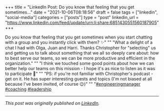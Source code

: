 +++
title = "LinkedIn Post: Do you know that feeling that you get sometimes..."
date = "2021-10-06T08:18:56"
draft = false
tags = ["linkedin", "social-media"]
categories = ["posts"]
type = "post"
linkedin_url = "https://www.linkedin.com/feed/update/urn:li:share:6851430551560187905"
+++

Do you know that feeling that you get sometimes when you start chatting with a group and you instantly click with them? ✨"
""
"What a delight of a chat I had with Olga, Juan and Harri. Thanks Christopher for "selecting" us and getting us to talk about something that we all so deeply care about: how to best serve our teams, so we can be more productive and efficient in the organization."
""
"I think we touched some good points about how we can better help our teams on this mission - I hope it's as nice to listen as it was to participate 🎤"
""
"PS: if you're not familiar with Christopher's podcast - get on it. He has super interesting guests and topics (I'm not biased at all because I've been invited, of course 😉)"
""
"[#engineeringmanager](https://www.linkedin.com/feed/hashtag/engineeringmanager) [#coaching](https://www.linkedin.com/feed/hashtag/coaching) [#leadership](https://www.linkedin.com/feed/hashtag/leadership)

---

*This post was originally published on [LinkedIn](https://www.linkedin.com/in/adrianmoreno/recent-activity/all/).*